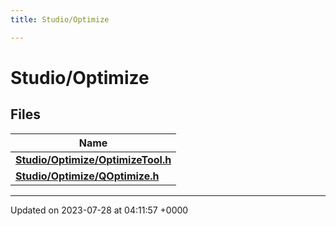 ```yaml
---
title: Studio/Optimize

---
```


# Studio/Optimize



## Files

| Name           |
| -------------- |
| **[Studio/Optimize/OptimizeTool.h](../Files/OptimizeTool_8h.md#file-optimizetool.h)**  |
| **[Studio/Optimize/QOptimize.h](../Files/QOptimize_8h.md#file-qoptimize.h)**  |






-------------------------------

Updated on 2023-07-28 at 04:11:57 +0000
